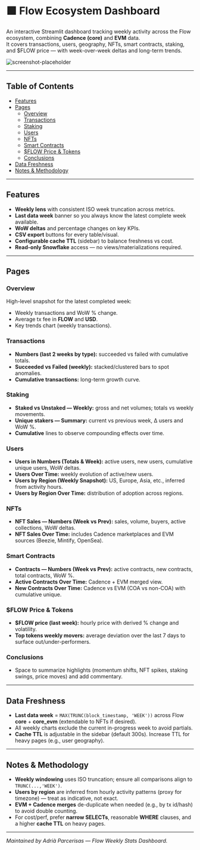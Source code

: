# 🟩 Flow Ecosystem Dashboard

An interactive Streamlit dashboard tracking weekly activity across the Flow ecosystem, combining **Cadence (core)** and **EVM** data.  
It covers transactions, users, geography, NFTs, smart contracts, staking, and $FLOW price — with week-over-week deltas and long-term trends.

![screenshot-placeholder](./docs/screenshot.png)

---

## Table of Contents
- [Features](#features)
- [Pages](#pages)
  - [Overview](#overview)
  - [Transactions](#transactions)
  - [Staking](#staking)
  - [Users](#users)
  - [NFTs](#nfts)
  - [Smart Contracts](#smart-contracts)
  - [$FLOW Price & Tokens](#flow-price--tokens)
  - [Conclusions](#conclusions)
- [Data Freshness](#data-freshness)
- [Notes & Methodology](#notes--methodology)

---

## Features
- **Weekly lens** with consistent ISO week truncation across metrics.
- **Last data week** banner so you always know the latest complete week available.
- **WoW deltas** and percentage changes on key KPIs.
- **CSV export** buttons for every table/visual.
- **Configurable cache TTL** (sidebar) to balance freshness vs cost.
- **Read-only Snowflake** access — no views/materializations required.

---

## Pages

### Overview
High-level snapshot for the latest completed week:
- Weekly transactions and WoW % change.
- Average tx fee in **FLOW** and **USD**.
- Key trends chart (weekly transactions).

### Transactions
- **Numbers (last 2 weeks by type):** succeeded vs failed with cumulative totals.
- **Succeeded vs Failed (weekly):** stacked/clustered bars to spot anomalies.
- **Cumulative transactions:** long-term growth curve.

### Staking
- **Staked vs Unstaked — Weekly:** gross and net volumes; totals vs weekly movements.
- **Unique stakers — Summary:** current vs previous week, Δ users and WoW %.
- **Cumulative** lines to observe compounding effects over time.

### Users
- **Users in Numbers (Totals & Week):** active users, new users, cumulative unique users, WoW deltas.
- **Users Over Time:** weekly evolution of active/new users.
- **Users by Region (Weekly Snapshot):** US, Europe, Asia, etc., inferred from activity hours.
- **Users by Region Over Time:** distribution of adoption across regions.

### NFTs
- **NFT Sales — Numbers (Week vs Prev):** sales, volume, buyers, active collections, WoW deltas.
- **NFT Sales Over Time:** includes Cadence marketplaces and EVM sources (Beezie, Mintify, OpenSea).

### Smart Contracts
- **Contracts — Numbers (Week vs Prev):** active contracts, new contracts, total contracts, WoW %.
- **Active Contracts Over Time:** Cadence + EVM merged view.
- **New Contracts Over Time:** Cadence vs EVM (COA vs non-COA) with cumulative unique.

### $FLOW Price & Tokens
- **$FLOW price (last week):** hourly price with derived % change and volatility.
- **Top tokens weekly movers:** average deviation over the last 7 days to surface out/under-performers.

### Conclusions
- Space to summarize highlights (momentum shifts, NFT spikes, staking swings, price moves) and add commentary.

---

## Data Freshness
- **Last data week** = `MAX(TRUNC(block_timestamp, 'WEEK'))` across Flow **core** + **core_evm** (extendable to NFTs if desired).
- All weekly charts exclude the current in-progress week to avoid partials.
- **Cache TTL** is adjustable in the sidebar (default 300s). Increase TTL for heavy pages (e.g., user geography).

---

## Notes & Methodology

* **Weekly windowing** uses ISO truncation; ensure all comparisons align to `TRUNC(...,'WEEK')`.
* **Users by region** are inferred from hourly activity patterns (proxy for timezone) — treat as indicative, not exact.
* **EVM + Cadence merges** de-duplicate when needed (e.g., by tx id/hash) to avoid double counting.
* For cost/perf, prefer **narrow SELECTs**, reasonable **WHERE** clauses, and a higher **cache TTL** on heavy pages.

---

*Maintained by Adrià Parcerisas — Flow Weekly Stats Dashboard.*
